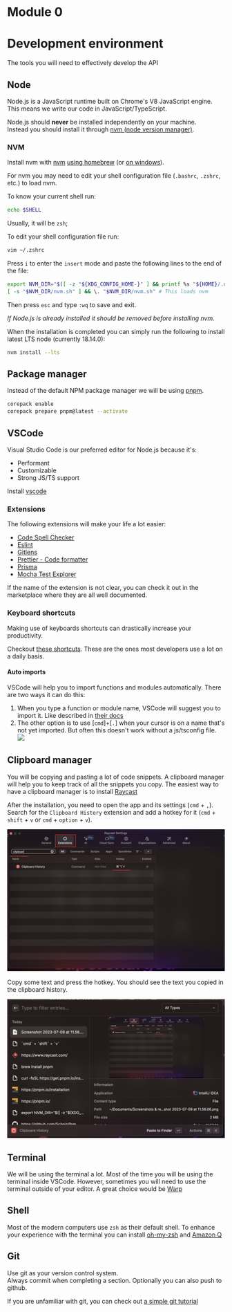 # Module 0

# Development environment

The tools you will need to effectively develop the API

## Node

Node.js is a JavaScript runtime built on Chrome's V8 JavaScript engine. This means we write our code in JavaScript/TypeScript.

Node.js should **never** be installed independently on your machine.  
Instead you should install it through [nvm (node version manager)](https://formulae.brew.sh/formula/nvm).

### NVM

Install nvm with [nvm](https://formulae.brew.sh/formula/nvm) [using homebrew](https://brew.sh/) (or [on windows](https://github.com/coreybutler/nvm-windows/releases)).

For nvm you may need to edit your shell configuration file (`.bashrc`, `.zshrc`, etc.) to load nvm.

To know your current shell run:

```bash
echo $SHELL
```

Usually, it will be `zsh`;

To edit your shell configuration file run:

```bash
vim ~/.zshrc
```

Press `i` to enter the `insert` mode and paste the following lines to the end of the file:

```bash
export NVM_DIR="$([ -z "${XDG_CONFIG_HOME-}" ] && printf %s "${HOME}/.nvm" || printf %s "${XDG_CONFIG_HOME}/nvm")"
[ -s "$NVM_DIR/nvm.sh" ] && \. "$NVM_DIR/nvm.sh" # This loads nvm
```

Then press `esc` and type `:wq` to save and exit.

_If Node.js is already installed it should be removed before installing nvm._

When the installation is completed you can simply run the following to install latest LTS node (currently 18.14.0):

```bash
nvm install --lts
```

## Package manager

Instead of the default NPM package manager we will be using [pnpm](https://pnpm.io/installation).

```bash
corepack enable
corepack prepare pnpm@latest --activate
```

## VSCode

Visual Studio Code is our preferred editor for Node.js because it's:

-   Performant
-   Customizable
-   Strong JS/TS support

Install [vscode](https://code.visualstudio.com/)

### Extensions

The following extensions will make your life a lot easier:

-   [Code Spell Checker](https://marketplace.visualstudio.com/items?itemName=streetsidesoftware.code-spell-checker)
-   [Eslint](https://marketplace.visualstudio.com/items?itemName=dbaeumer.vscode-eslint)
-   [Gitlens](https://marketplace.visualstudio.com/items?itemName=eamodio.gitlens)
-   [Prettier - Code formatter](https://marketplace.visualstudio.com/items?itemName=esbenp.prettier-vscode)
-   [Prisma](https://marketplace.visualstudio.com/items?itemName=Prisma.prisma)
-   [Mocha Test Explorer](https://marketplace.visualstudio.com/items?itemName=hbenl.vscode-mocha-test-adapter)

If the name of the extension is not clear, you can check it out in the marketplace where they are all well documented.

### Keyboard shortcuts

Making use of keyboards shortcuts can drastically increase your productivity.

Checkout [these shortcuts](https://betterprogramming.pub/15-useful-vscode-shortcuts-to-boost-your-productivity-415de3cb1910). These are the ones most developers use a lot on a daily basis.

#### Auto imports

VSCode will help you to import functions and modules automatically. There are two ways it can do this:

1. When you type a function or module name, VSCode will suggest you to import it. Like described in [their docs](https://code.visualstudio.com/docs/languages/javascript#_auto-imports)
2. The other option is to use [`cmd`]+[`.`] when your cursor is on a name that's not yet imported. But often this doesn't work without a js/tsconfig file.  
   ![](assets/auto-imports.png)

## Clipboard manager

You will be copying and pasting a lot of code snippets. A clipboard manager will help you to keep track of all the snippets you copy.
The easiest way to have a clipboard manager is to install [Raycast](https://www.raycast.com/)

After the installation, you need to open the app and its settings (`cmd` + `,`).
Search for the `Clipboard History` extension and add a hotkey for it (`cmd` + `shift` + `v` or `cmd` + `option` + `v`).

![Raycast Clipboard History](assets/clipboard-extension.png)

Copy some text and press the hotkey. You should see the text you copied in the clipboard history.

![Clipboard History](assets/clipboard-history.png)

## Terminal

We will be using the terminal a lot. Most of the time you will be using the terminal inside VSCode.
However, sometimes you will need to use the terminal outside of your editor. A great choice would be [Warp](https://app.warp.dev)

## Shell

Most of the modern computers use `zsh` as their default shell.
To enhance your experience with the terminal you can install [oh-my-zsh](https://ohmyz.sh/) and [Amazon Q](https://docs.aws.amazon.com/amazonq/latest/qdeveloper-ug/command-line-installing.html)

## Git

Use git as your version control system.  
Always commit when completing a section. Optionally you can also push to github.

If you are unfamiliar with git, you can check out [a simple git tutorial](https://phoenixnap.com/kb/how-to-use-git)
